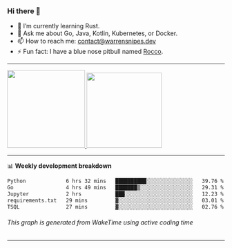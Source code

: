 ### Hi there 👋

- 🌱 I’m currently learning Rust.
- 💬 Ask me about Go, Java, Kotlin, Kubernetes, or Docker.
- 📫 How to reach me: contact@warrensnipes.dev
- ⚡ Fun fact: I have a blue nose pitbull named [Rocco](https://i.imgur.com/iLsSCKu.jpg).

-------


<a href="https://github.com/LockedThread/LockedThread">
  <img height="180em" src="https://github-readme-stats.vercel.app/api?username=LockedThread&theme=transparent&bg_color=00000000&show_icons=true&count_private=true" />
  <img height="174em" src="https://github-readme-stats.vercel.app/api/top-langs?username=LockedThread&theme=transparent&layout=compact&hide_progress=true&bg_color=00000000" />
  </a>

-------

📊 **Weekly development breakdown**
<!--START_SECTION:waka-->

```txt
Python             6 hrs 32 mins   ██████████░░░░░░░░░░░░░░░   39.76 %
Go                 4 hrs 49 mins   ███████▒░░░░░░░░░░░░░░░░░   29.31 %
Jupyter            2 hrs           ███░░░░░░░░░░░░░░░░░░░░░░   12.23 %
requirements.txt   29 mins         ▓░░░░░░░░░░░░░░░░░░░░░░░░   03.01 %
TSQL               27 mins         ▓░░░░░░░░░░░░░░░░░░░░░░░░   02.76 %
```

<!--END_SECTION:waka-->
###### *This graph is generated from WakeTime using active coding time*
-------
